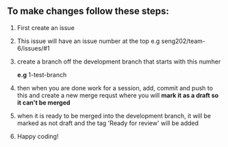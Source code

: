 ## To make changes follow these steps:

1. First create an issue
2. This issue will have an issue number at the top e.g seng202/team-6/issues/#1
3. create a branch off the development branch that starts with this numher

    **e.g** 1-test-branch
4. then when you are done work for a session, add, commit and push to this and create a new merge requst where you will **mark it as a draft so it can't be merged**
5. when it is ready to be merged into the development branch, it will be marked as not draft and the tag 'Ready for review' will be added
6. Happy coding!